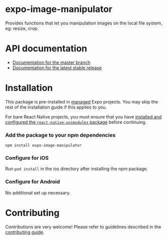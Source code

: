 # expo-image-manipulator

Provides functions that let you manipulation images on the local file system, eg: resize, crop.

# API documentation

- [Documentation for the master branch](https://github.com/expo/expo/blob/master/docs/pages/versions/unversioned/sdk/imagemanipulator.md)
- [Documentation for the latest stable release](https://docs.expo.io/versions/latest/sdk/imagemanipulator/)

# Installation

This package is pre-installed in [managed](https://docs.expo.io/versions/latest/introduction/managed-vs-bare/) Expo projects. You may skip the rest of the installation guide if this applies to you.

For bare React Native projects, you must ensure that you have [installed and configured the `react-native-unimodules` package](https://github.com/unimodules/react-native-unimodules) before continuing.

### Add the package to your npm dependencies

```
npm install expo-image-manipulator
```

### Configure for iOS

Run `pod install` in the ios directory after installing the npm package.

### Configure for Android

No additional set up necessary.

# Contributing

Contributions are very welcome! Please refer to guidelines described in the [contributing guide]( https://github.com/expo/expo#contributing).
